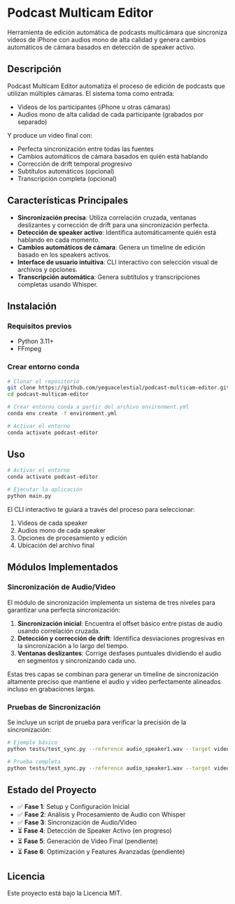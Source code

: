 # Podcast Multicam Editor

Herramienta de edición automática de podcasts multicámara que sincroniza videos de iPhone con audios mono de alta calidad y genera cambios automáticos de cámara basados en detección de speaker activo.

## Descripción

Podcast Multicam Editor automatiza el proceso de edición de podcasts que utilizan múltiples cámaras. El sistema toma como entrada:

- Videos de los participantes (iPhone u otras cámaras)
- Audios mono de alta calidad de cada participante (grabados por separado)

Y produce un video final con:

- Perfecta sincronización entre todas las fuentes
- Cambios automáticos de cámara basados en quién está hablando
- Corrección de drift temporal progresivo
- Subtítulos automáticos (opcional)
- Transcripción completa (opcional)

## Características Principales

- **Sincronización precisa**: Utiliza correlación cruzada, ventanas deslizantes y corrección de drift para una sincronización perfecta.
- **Detección de speaker activo**: Identifica automáticamente quién está hablando en cada momento.
- **Cambios automáticos de cámara**: Genera un timeline de edición basado en los speakers activos.
- **Interface de usuario intuitiva**: CLI interactivo con selección visual de archivos y opciones.
- **Transcripción automática**: Genera subtítulos y transcripciones completas usando Whisper.

## Instalación

### Requisitos previos

- Python 3.11+
- FFmpeg

### Crear entorno conda

```bash
# Clonar el repositorio
git clone https://github.com/yeguacelestial/podcast-multicam-editor.git
cd podcast-multicam-editor

# Crear entorno conda a partir del archivo environment.yml
conda env create -f environment.yml

# Activar el entorno
conda activate podcast-editor
```

## Uso

```bash
# Activar el entorno
conda activate podcast-editor

# Ejecutar la aplicación
python main.py
```

El CLI interactivo te guiará a través del proceso para seleccionar:

1. Videos de cada speaker
2. Audios mono de cada speaker
3. Opciones de procesamiento y edición
4. Ubicación del archivo final

## Módulos Implementados

### Sincronización de Audio/Video

El módulo de sincronización implementa un sistema de tres niveles para garantizar una perfecta sincronización:

1. **Sincronización inicial**: Encuentra el offset básico entre pistas de audio usando correlación cruzada.
2. **Detección y corrección de drift**: Identifica desviaciones progresivas en la sincronización a lo largo del tiempo.
3. **Ventanas deslizantes**: Corrige desfases puntuales dividiendo el audio en segmentos y sincronizando cada uno.

Estas tres capas se combinan para generar un timeline de sincronización altamente preciso que mantiene el audio y video perfectamente alineados incluso en grabaciones largas.

### Pruebas de Sincronización

Se incluye un script de prueba para verificar la precisión de la sincronización:

```bash
# Ejemplo básico
python tests/test_sync.py --reference audio_speaker1.wav --target video_speaker1.mp4 --extract

# Prueba completa
python tests/test_sync.py --reference audio_speaker1.wav --target video_speaker1.mp4 --extract --drift --windows --timeline --all
```

## Estado del Proyecto

- ✅ **Fase 1**: Setup y Configuración Inicial
- ✅ **Fase 2**: Análisis y Procesamiento de Audio con Whisper
- ✅ **Fase 3**: Sincronización de Audio/Video
- ⏳ **Fase 4**: Detección de Speaker Activo (en progreso)
- ⏳ **Fase 5**: Generación de Video Final (pendiente)
- ⏳ **Fase 6**: Optimización y Features Avanzadas (pendiente)

## Licencia

Este proyecto está bajo la Licencia MIT.
